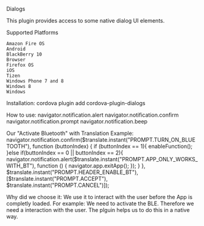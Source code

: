 Dialogs

This plugin provides access to some native dialog UI elements.

Supported Platforms

    Amazon Fire OS
    Android
    BlackBerry 10
    Browser
    Firefox OS
    iOS
    Tizen
    Windows Phone 7 and 8
    Windows 8
    Windows


Installation:
cordova plugin add cordova-plugin-dialogs

How to use:
    navigator.notification.alert
    navigator.notification.confirm
    navigator.notification.prompt
    navigator.notification.beep


Our "Activate Bluetooth" with Translation Example:
navigator.notification.confirm($translate.instant("PROMPT.TURN_ON_BLUETOOTH"), function (buttonIndex) {
   if (buttonIndex == 1){
	enableFunction();
   }else if(buttonIndex == 0 || buttonIndex == 2){
        navigator.notification.alert($translate.instant("PROMPT.APP_ONLY_WORKS_WITH_BT"), function () { navigator.app.exitApp(); });
   }
}, $translate.instant("PROMPT.HEADER_ENABLE_BT"), [$translate.instant("PROMPT.ACCEPT"), $translate.instant("PROMPT.CANCEL")]);


Why did we choose it:
We use it to interact with the user before the App is completly loaded.
For example:
We need to activate the BLE. Therefore we need a interaction with the user. The plguin helps us to do this in a native way.